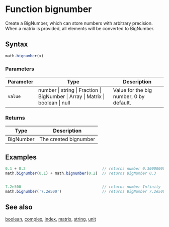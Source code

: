 <!-- Note: This file is automatically generated from source code comments. Changes made in this file will be overridden. -->

# Function bignumber

Create a BigNumber, which can store numbers with arbitrary precision.
When a matrix is provided, all elements will be converted to BigNumber.


## Syntax

```js
math.bignumber(x)
```

### Parameters

Parameter | Type | Description
--------- | ---- | -----------
`value` | number &#124; string &#124; Fraction &#124; BigNumber &#124; Array &#124; Matrix &#124; boolean &#124; null | Value for the big number, 0 by default.

### Returns

Type | Description
---- | -----------
BigNumber | The created bignumber


## Examples

```js
0.1 + 0.2                                  // returns number 0.30000000000000004
math.bignumber(0.1) + math.bignumber(0.2)  // returns BigNumber 0.3


7.2e500                                    // returns number Infinity
math.bignumber('7.2e500')                  // returns BigNumber 7.2e500
```


## See also

[boolean](boolean.md),
[complex](complex.md),
[index](index.md),
[matrix](matrix.md),
[string](string.md),
[unit](unit.md)

